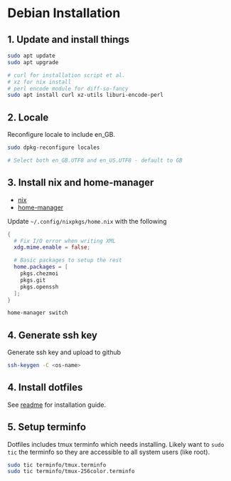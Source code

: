 # Debian Installation

## 1. Update and install things

```bash
sudo apt update
sudo apt upgrade

# curl for installation script et al.
# xz for nix install
# perl encode module for diff-so-fancy
sudo apt install curl xz-utils liburi-encode-perl
```

## 2. Locale

Reconfigure locale to include en_GB.

```bash
sudo dpkg-reconfigure locales

# Select both en_GB.UTF8 and en_US.UTF8 - default to GB
```

## 3. Install nix and home-manager

- [nix](https://nixos.org/download.html)
- [home-manager](https://github.com/rycee/home-manager)

Update `~/.config/nixpkgs/home.nix` with the following

```nix
{
  # Fix I/O error when writing XML
  xdg.mime.enable = false;

  # Basic packages to setup the rest
  home.packages = [
    pkgs.chezmoi
    pkgs.git
    pkgs.openssh
  ];
}
```

```bash
home-manager switch
```

## 4. Generate ssh key

Generate ssh key and upload to github

```bash
ssh-keygen -C <os-name>
```

## 4. Install dotfiles

See [readme](./README.md#installation) for installation guide.

## 5. Setup terminfo

Dotfiles includes tmux terminfo which needs installing. Likely want to `sudo tic` the terminfo so they are accessible to all system users (like root).

```bash
sudo tic terminfo/tmux.terminfo
sudo tic terminfo/tmux-256color.terminfo
```
